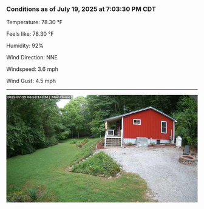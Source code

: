 ### Conditions as of July 19, 2025 at 7:03:30 PM CDT 

Temperature: 78.30 &deg;F

Feels like: 78.30 &deg;F

Humidity: 92%

Wind Direction: NNE

Windspeed: 3.6 mph

Wind Gust: 4.5 mph

---

<img src="./images/latest.jpeg"/>

